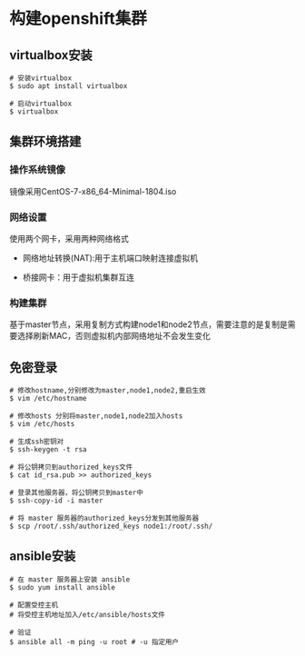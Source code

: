 # 构建openshift集群

## virtualbox安装

```shell
# 安装virtualbox
$ sudo apt install virtualbox

# 启动virtualbox
$ virtualbox
```

## 集群环境搭建

### 操作系统镜像

镜像采用CentOS-7-x86_64-Minimal-1804.iso

### 网络设置

使用两个网卡，采用两种网络格式

* 网络地址转换(NAT):用于主机端口映射连接虚拟机

* 桥接网卡：用于虚拟机集群互连

### 构建集群

基于master节点，采用复制方式构建node1和node2节点，需要注意的是复制是需要选择刷新MAC，否则虚拟机内部网络地址不会发生变化

## 免密登录

```shell
# 修改hostname,分别修改为master,node1,node2,重启生效
$ vim /etc/hostname

# 修改hosts 分别将master,node1,node2加入hosts
$ vim /etc/hosts

# 生成ssh密钥对
$ ssh-keygen -t rsa

# 将公钥拷贝到authorized_keys文件
$ cat id_rsa.pub >> authorized_keys

# 登录其他服务器，将公钥拷贝到master中
$ ssh-copy-id -i master

# 将 master 服务器的authorized_keys分发到其他服务器
$ scp /root/.ssh/authorized_keys node1:/root/.ssh/
```

## ansible安装

```shell
# 在 master 服务器上安装 ansible
$ sudo yum install ansible

# 配置受控主机
# 将受控主机地址加入/etc/ansible/hosts文件

# 验证
$ ansible all -m ping -u root # -u 指定用户
```